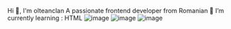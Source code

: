 Hi 👋, I'm olteanclan
A passionate frontend developer from Romanian
🌱 I’m currently learning : HTML
![image](https://user-images.githubusercontent.com/74288530/158214970-d22af6d7-9d0c-4e04-8eb4-aa9a40b4fa7c.png)
![image](https://user-images.githubusercontent.com/74288530/158215044-21bc7dd3-4b8e-411e-9fe4-31dec02e334d.png)
![image](https://user-images.githubusercontent.com/74288530/158215091-c2692124-759b-4d63-9558-d66371653e76.png)
